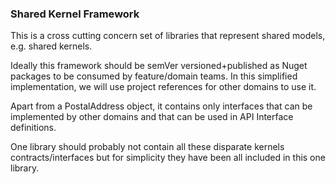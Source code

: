 ### Shared Kernel Framework
This is a cross cutting concern set of libraries that represent shared models, e.g. shared kernels.

Ideally this framework should be semVer versioned+published as Nuget packages to be consumed by feature/domain teams. In this simplified implementation, we will use project references for other domains to use it.

Apart from a PostalAddress object, it contains only interfaces that can be implemented by other domains and that can be used in API Interface definitions.

One library should probably not contain all these disparate kernels contracts/interfaces but for simplicity they have been all included in this one library.

